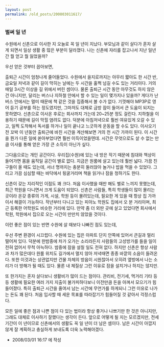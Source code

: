 ```yaml
---
layout: post
permalink: /old_posts/200803011617/
---
```


### 벌써 일 년

수원에서 신촌으로 이사한 지 오늘로 꼭 일 년이 지났다. 부모님과 같이 살다가 혼자 살게 되면서 일상 생활 중 많은 부분이 달라졌다. 나는 신촌에 자리를 잡고나서 지난 일년간 뭘 얻고 뭘 잃었을까?

우선 얻은 것부터 꼽아보면,

출퇴근 시간이 엄청나게 줄어들었다. 수원에서 을지로까지는 아무리 짧아도 한 시간 반, 금요일 저녁과 같이 길이 막히는 날에는 두 시간을 훌쩍 넘길 수도 있는 거리이다. 거의 매일 3시간 이상을 길 위에서 버린 셈이다. 물론 출퇴근 시간 동안 아무것도 하지 않은 건 아니지만, 달리는 버스나 지하철 안에서 할 수 있는 일이 몇가지나 있을까? 게다가 난 버스 안에서는 멀미 때문에 책 같은 것을 집중해서 볼 수가 없다. 기껏해야 MP3P로 영어 듣기 공부를 하는 정도였지만, 그마저도 대체로 금방 잠이 들어서 큰 도움이 되지는 못하였다.
신촌으로 이사온 후로는 회사까지 가는데 20~25분 정도 걸린다. 지하철을 이용하기 때문에 길이 막힐 염려도 없다. 덕분에 아침저녁으로 훨씬 여유있게 오갈 수 있고, 일찍 도착해서 독서를 하거나 일이 끝나고 느긋하게 운동을 할 수도 있다. 이사오기 전 꼬박 이 년동안 출퇴근에 바친 시간을 계산해보면 거의 천 시간 가까이 된다. 이 시간을 뭔가 다른 일에 쏟아부었다면 훨씬 이득이었을텐데. 시간은 무엇으로도 살 수 없는 만큼 이사를 통해 얻은 가장 큰 소득이 아닌가 싶다.

그다음으로는 개인 공간이다. 우리집(수원)에 있는 내 방은 작기 때문에 침대와 책상이 들어가면 몸을 움직일 공간이 별로 없다. 지금은 원룸에 살고 있는데 훨씬 넓다. 가끔 친구들이 올 때도 있는데, 서너 명까지는 충분히 둘러앉아 놀거나 밥을 먹을 수 있었다. 그리고 가끔 심심할 때는 바닥에서 뒹굴거리며 책을 읽거나 잠을 청하기도 한다.

신촌이 갖는 지리적인 이점도 꽤 크다. 처음 이사했을 때만 해도 별로 느끼지 못했는데, 최근 학원을 다니면서 크게 도움이 되었다. 신촌은 사람들, 특히 학생들이 많이 몰리는 곳이라 온갖 종류의 가게, 시설, 학원 등이 몰려있는데, 필요한 게 있을 때 항상 집 가까이서 해결이 가능하다. 작년부터 다니고 있는 피아노 학원도 집에서 오 분 거리이며, 최근 등록한 어학원도 비슷한 거리에 있다. 만약 좀 더 외딴 곳에 살고 있었다면 회사에서 학원, 학원에서 집으로 오는 시간이 만만치 않았을 것이다.

이런 좋은 점이 있는 반면 수원에 살 때보다 나빠진 점도 있는데,

우선 주변 환경이 시끄럽다. 수원에 있는 집은 아파트 단지 안쪽에 있어서 큰길과 멀리 떨어져 있다. 덕분에 한밤중에 차가 오가는 소리라든지 사람들의 고성방가를 들을 일이 전혀 없어서 무척 아늑하다. 밤중에 잠을 설칠 일도 전혀 없다. 하지만 신촌은 항상 사람과 차가 많은데다 원룸 위치도 길가에서 멀지 않아 저녁때면 종종 바깥의 소음이 들려온다. 또한 이것과는 상관없지만 건물 자체의 방음이 시원찮아서 오히려 옆방에서 나는 소리가 더 방해가 될 때도 있다. 물론 내 체질상 그런 이유로 잠을 설치거나 하지는 않지만.

또 한가지는 혼자 살다보니 생활비가 많이 드는 점이다. 관리비, 전기세, 먹거리 기타 등등 생활에 필요한 여러 가지 지출이 불가피하다보니 이전만큼 돈을 아껴서 모으기가 힘들어졌다. 특히 출퇴근 시간을 줄여서 남는 시간에 무언가를 하게되니 그런 이유로 나가는 돈도 꽤 된다. 처음 입사할 때 세운 목표를 따라잡기가 힘들어질 것 같아서 걱정스럽다.

모든 일에 좋은 점과 나쁜 점이 다 있는 법이라 항상 좋거나 나쁘기만 한 것은 아니지만, 그래도 대체로 이사하기 잘했다는 생각이 든다. 앞으로 어떻게 될 지는 모르겠지만, 전세 기간이 이 년이므로 신촌에서의 생활도 꼭 일 년이 더 남은 셈이다. 남은 시간이 아깝지 않게 잘 계획하고 충실하게 보내도록 더욱 노력해야겠다.





- 2008/03/01 16:17 에 작성